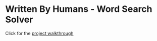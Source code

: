 # Written By Humans - Word Search Solver

Click for the [project walkthrough](https://www.linkedin.com/pulse/written-humans-word-search-solver-adam-greenwood-byrne-kez3e)
